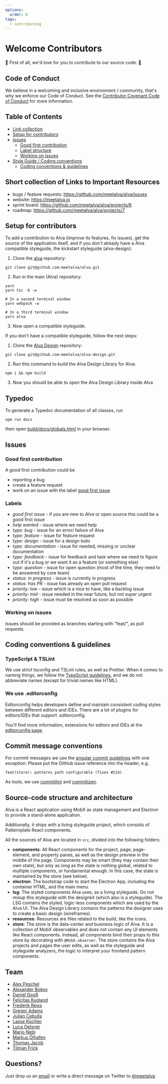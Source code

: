 ```yaml
---
options:
  order: 0
tags:
  - contributing
---
```


# Welcome Contributors

💓 First of all, we'd love for you to contribute to our source code. 💓

## Code of Conduct

We believe in a welcoming and inclusive environment / community, that's why we enforce our Code of Conduct.
See the [Contributor Covenant Code of Conduct](CODE_OF_CONDUCT.md) for more information.

## Table of Contents

* [Link collection](#short-collection-of-links-to-important-resources)
* [Setup for contributors](#setup-for-contributors)
* [Issues](#issues)
  * [Good first contribution](#good-first-issue)
  * [Label structure](#labels)
  * [Working on issues](#working-on-issues)
* [Style Guide / Coding conventions](#style-guide--coding-conventions)
  * [Coding conventions & guidelines](#coding-conventions--guidelines)

## Short collection of Links to Important Resources

* bugs / feature requests: https://github.com/meetalva/alva/issues
* website: https://meetalva.io
* sprint board: https://github.com/meetalva/alva/projects/6
* roadmap: https://github.com/meetalva/alva/projects/7

## Setup for contributors

To add a contribution to Alva (improve its features, fix issues),
get the source of the application itself, and if you don't already have a Alva compatible styleguide, the kickstart styleguide (alva-design):

1. Clone the [alva](https://github.com/meetalva/alva) repository:

```shell
git clone git@github.com:meetalva/alva.git
```

2. Run in the main (Alva) repository:

```shell
yarn
yarn tsc -b -w

# In a second terminal window
yarn webpack -w

# In a third terminal window
yarn alva
```

3. Now open a compatible styleguide.

If you don't have a compatible styleguide, follow the next steps:

1. Clone the [Alva Design](https://github.com/meetalva/alva-design) repository:

```shell
git clone git@github.com:meetalva/alva-design.git
```

2. Run this command to build the Alva Design Library for Alva:

```shell
npm i && npm build
```

3. Now you should be able to open the Alva Design Library inside Alva

## Typedoc

To generate a Typedoc documentation of all classes, run

```
npm run docs
```

then open [build/docs/globals.html](build/docs/globals.html) in your browser.

## Issues

### Good first contribution

A good first contribution could be

* reporting a bug
* create a feature request
* work on an issue with the label [good first issue](https://github.com/meetalva/alva/labels/good%20first%20issue)

### Labels

* _good first issue_ - if you are new to _Alva_ or open source this could be a good first issue
* _help wanted_ - issue where we need help
* _type: bug_ - issue for an error/ failure of Alva
* _type: feature_ - issue for feature request
* _type: design_ - issue for a design todo
* _type: documentation_ - issue for needed, missing or unclear documentation
* _type: feedback_ - issue for feedback and task where we need to figure out if it's a bug or we want it as a feature (or something else)
* _type: question_ - issue for open question (most of the time, they need to be answered by core team)
* _status: in progress_ - issue is currently in progress
* _status: has PR_ - issue has already an open pull request
* _priority: low_ - issue which is a nice to have, like a backlog issue
* _priority: mid_ - issue needed in the near future, but not super urgent
* _priority: high_ - issue must be resolved as soon as possible

### Working on issues

Issues should be provided as branches starting with "feat/", as pull requests.

## Coding conventions & guidelines

### TypeScript & TSLint

We use strict tsconfig and TSLint rules, as well as Prettier. When it comes to naming things, we follow the [TypeScript guidelines](https://github.com/Microsoft/TypeScript/wiki/Coding-guidelines), and we do not abbreviate names (except for trivial names like HTML).

### We use .editorconfig

Editorconfig helps developers define and maintain consistent coding styles between different editors and IDEs.
There are a lot of plugins for editors/IDEs that support .editorconfig.

You'll find more information, extensions for editors and IDEs at the [editorconfig page](http://editorconfig.org/).

## Commit message conventions

For commit messages we use the [angular commit guidelines](https://github.com/angular/angular.js/blob/master/DEVELOPERS.md#commits) with one exception: Please put the GitHub issue reference into the header, e.g.
```
feat(store): patterns path configurable (fixes #214)
```

As tools, we use [commitlint](https://github.com/marionebl/commitlint) and [commitizen](https://github.com/commitizen/cz-cli).

## Source-code structure and architecture

Alva is a React application using MobX as state management and Electron to provide a stand-alone application.

Additionally, it ships with a living styleguide project, which consists of Patternplate React components.

All the sources of Alva are located in `src`, divided into the following folders:

* **components**: All React components for the project, page, page-element, and property panes, as well as the design preview in the middle of the page. Components may be smart (they may contain their own state), but only as long as the state is nothing global, related to multiple components, or fundamental enough. In this case, the state is maintained by the store (see below).
* **electron**: The bootstrap code to start the Electron App, including the container HTML, and the main menu.
* **lsg**: The styled components Alva uses, as a living styleguide. Do not mixup this styleguide with the designkit (which also is a styleguide). The LSG contains the styled, logic-less components which are used by the Alva UI. The Alva Design Library contains the patterns the designer uses to create a basic design (wireframes).
* **resources**: Resources are files related to the build, like the icons.
* **store**: The store is the data-center and business logic of Alva. It is a collection of MobX observables and does not contain any UI elements like React components. Instead, all components bind their props to this store by decorating with `@MobX.observer`. The store contains the Alva projects and pages the user edits, as well as the styleguide and styleguide analyzers, the logic to interpret your frontend pattern components.

## Team

* [Alex Peschel](http://github.com/Alexpeschel)
* [Alexander Bokov](http://github.com/alxbok)
* [Daniel Gooß](http://github.com/Dangoo)
* [Felicitas Kugland](http://github.com/kotzendekrabbe)
* [Frederik Reiss](http://github.com/frederikreiss)
* [Gregor Adams](http://github.com/pixelass)
* [Julian Cebulla](http://github.com/Jumace)
* [Lasse Küchler](http://github.com/LKuechler)
* [Luca Oelsner](http://github.com/lucoel)
* [Mario Nebl](http://github.com/marionebl)
* [Markus Ölhafen](http://github.com/markusoelhafen)
* [Thomas Jacob](http://github.com/TheReincarnator)
* [Tilman Frick](http://github.com/tilmx)

## Questions?

Just drop us an [email](hey@meetalva.io) or write a direct message on Twitter to [@meetalva](https://twitter.com/meetalva)
